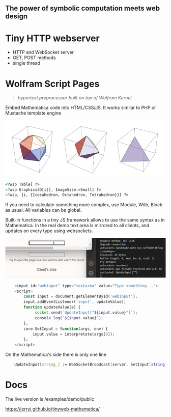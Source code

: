 ## The power of symbolic computation meets web design


# Tiny HTTP webserver

* HTTP and WebSocket server
* GET, POST methods
* single thread


# Wolfram Script Pages
> *hypertext preprocessor built on top of Wolfram Kernel*

Embed Mathematica code into HTML/CSS/JS. It works similar to PHP or Mustache template engine

![three pics](./threepics.png)
```php
<?wsp Table[ ?> 
<?wsp Graphics3D[i[], ImageSize->Small] ?> 
<?wsp, {i, {Icosahedron, Octahedron, Tetrahedron}}] ?>
```
If you need to calculate something more complex, use Module, With, Block as usual. All variables can be global.

Built-in functions in a tiny JS framework allows to use the same syntax as in Mathematica. In the real demo text area is mirrored to all clients, and updates on every type using websockets.

![three pics](./mirror.gif)
```php
    <input id="webinput" type="textarea" value="Type something...">
    <script>
        const input = document.getElementById('webinput');
        input.addEventListener('input', updateValue);
        function updateValue(e) {
             socket.send(`UpdateInput["${input.value}"]`);
             console.log(`${input.value}`);
        };
        core.SetInput = function(args, env) {
            input.value = interpretate(args[0]);
        };
    </script>
```
On the Mathematica's side there is only one line
```mathematica
    UpdateInput[string_] := WebSocketBroadcast[server, SetInput[string], client]
```

# Docs 
The live version is /examples/demo/public

https://jerryi.github.io/tinyweb-mathematica/

